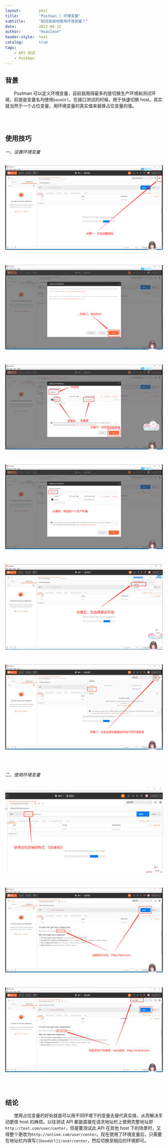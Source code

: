 ```yaml
---
layout:        post
title:         "Postman | 环境变量"
subtitle:      "如何高效地使用环境变量？"
date:          2021-04-12
author:        "Haauleon"
header-style:  text
catalog:       true
tags:
    - API 测试
    - Postman
---
```


## 背景    
&emsp;&emsp;Postman 可以定义环境变量，目前我用得最多的是切换生产环境和测试环境，前提是变量名均使用`baseUrl`。在接口测试的时候，用于快速切换 host。其实就当然于一个占位变量，用环境变量的真实值来替换占位变量的值。

<br><br>

## 使用技巧
###### 一、设置环境变量
![](\img\in-post\post-postman\2021-04-12-postman-env-1.png)          

<br>

![](\img\in-post\post-postman\2021-04-12-postman-env-2.png)       

<br>

![](\img\in-post\post-postman\2021-04-12-postman-env-3.png)       

<br>

![](\img\in-post\post-postman\2021-04-12-postman-env-4.png)         

<br>

![](\img\in-post\post-postman\2021-04-12-postman-env-5.png)         

<br>

![](\img\in-post\post-postman\2021-04-12-postman-env-6.png)       

<br><br>

###### 二、使用环境变量
![](\img\in-post\post-postman\2021-04-12-postman-env-7.png)         

<br>

![](\img\in-post\post-postman\2021-04-12-postman-env-8.png)         

<br>

![](\img\in-post\post-postman\2021-04-12-postman-env-9.png)      

<br><br>

## 结论
&emsp;&emsp;使用占位变量的好处就是可以用不同环境下的变量去替代真实值，从而解决手动更改 host 的麻烦。以往测试 API 都是直接在请求地址栏上使用完整地址即`http://test.com/user/center`，但是要测试此 API 在其他 host 下的场景时，又得整个更改为`http://online.com/user/center`。现在使用了环境变量后，只需要在地址栏内填写`{{baseUrl}}/user/center`，然后切换至相应的环境即可。